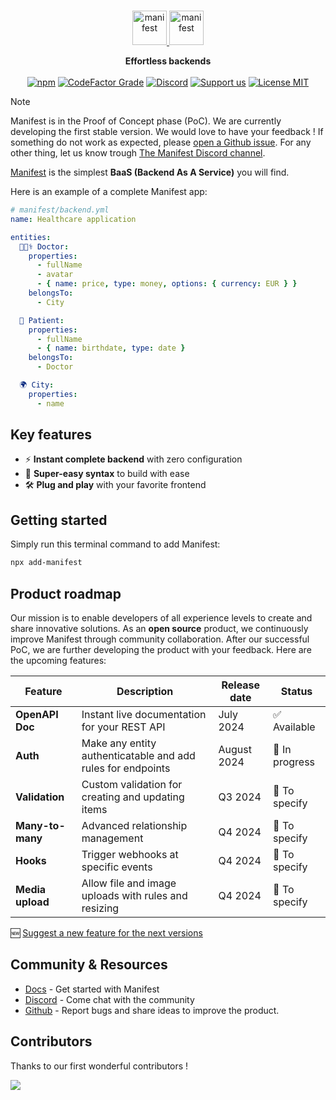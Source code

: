 <br>
<p align="center">
  <a href="https://manifest.build/#gh-light-mode-only">
    <img alt="manifest" src="https://manifest.build/assets/images/logo-transparent.svg" height="55px" alt="Manifest logo" title="Manifest - Effortless backends" />
  </a>
  <a href="https://manifest.build/#gh-dark-mode-only">
    <img alt="manifest" src="https://manifest.build/assets/images/logo-light.svg" height="55px" alt="Manifest logo" title="Manifest - Effortless backends" />
  </a>
</p>

<p align='center'>
<strong>Effortless backends</strong>
<br><br>
  <a href="https://www.npmjs.com/package/manifest" target="_blank"><img alt="npm" src="https://img.shields.io/npm/v/manifest"></a>
  <a href="https://www.codefactor.io/repository/github/mnfst/manifest" target="_blank"><img alt="CodeFactor Grade" src="https://img.shields.io/codefactor/grade/github/mnfst/manifest"></a>
  <a href="https://discord.com/invite/FepAked3W7" target="_blank"><img alt="Discord" src="https://img.shields.io/discord/1089907785178812499?label=discord"></a>
  <a href="https://opencollective.com/mnfst"  target="_blank"><img src="https://img.shields.io/badge/Support%20us-Open%20Collective-41B883.svg" alt="Support us"></a>
  <a href="https://github.com/mnfst/manifest/blob/develop/LICENSE" target="_blank"><img alt="License MIT" src="https://img.shields.io/badge/licence-MIT-green"></a>
  <br>
</p>

> [!NOTE]  
> Manifest is in the Proof of Concept phase (PoC). We are currently developing the first stable version. We would love to have your feedback ! If something do not work as expected, please [open a Github issue](https://github.com/mnfst/manifest/issues/new/choose). For any other thing, let us know trough [The Manifest Discord channel](https://discord.com/invite/FepAked3W7).

[Manifest](https://manifest.build) is the simplest **BaaS (Backend As A Service)** you will find.

Here is an example of a complete Manifest app:

```yaml
# manifest/backend.yml
name: Healthcare application

entities:
  👩🏾‍⚕️ Doctor:
    properties:
      - fullName
      - avatar
      - { name: price, type: money, options: { currency: EUR } }
    belongsTo:
      - City

  🤒 Patient:
    properties:
      - fullName
      - { name: birthdate, type: date }
    belongsTo:
      - Doctor

  🌍 City:
    properties:
      - name
```

## Key features

- ⚡ **Instant complete backend** with zero configuration
- 🧠 **Super-easy syntax** to build with ease
- 🛠️ **Plug and play** with your favorite frontend

## Getting started

Simply run this terminal command to add Manifest:

```bash
npx add-manifest
```

## Product roadmap
Our mission is to enable developers of all experience levels to create and share innovative solutions. As an **open source** product, we continuously improve Manifest through community collaboration. After our successful PoC, we are further developing the product with your feedback. Here are the upcoming features:

| Feature | Description | Release date | Status |
| --- | --- | --- | --- |
| **OpenAPI Doc** | Instant live documentation for your REST API | July 2024 | ✅ Available |
| **Auth** | Make any entity authenticatable and add rules for endpoints | August 2024 | 🚧 In progress |
| **Validation** | Custom validation for creating and updating items | Q3 2024 | 📝 To specify |
| **Many-to-many** | Advanced relationship management | Q4 2024 | 📝 To specify |
| **Hooks** | Trigger webhooks at specific events | Q4 2024 | 📝 To specify |
| **Media upload** | Allow file and image uploads with rules and resizing | Q4 2024 | 📝 To specify |

🆕 [Suggest a new feature for the next versions](https://github.com/mnfst/manifest/discussions/new?category=feature-request)


## Community & Resources

- [Docs](https://manifest.build/docs) - Get started with Manifest
- [Discord](https://discord.gg/FepAked3W7) - Come chat with the community
- [Github](https://github.com/mnfst/manifest/issues) - Report bugs and share ideas to improve the product.

## Contributors

Thanks to our first wonderful contributors !

<a href="https://github.com/mnfst/manifest/graphs/contributors">
  <img src="https://contrib.rocks/image?repo=mnfst/manifest" />
</a>

